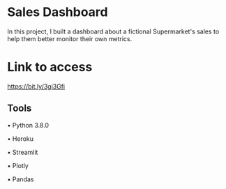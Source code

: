 # Sales Dashboard

In this project, I built a dashboard about a fictional Supermarket's sales to help them better monitor their own metrics.

# Link to access

https://bit.ly/3gi3Gfi

## Tools

• Python 3.8.0

• Heroku

• Streamlit

• Plotly

• Pandas
